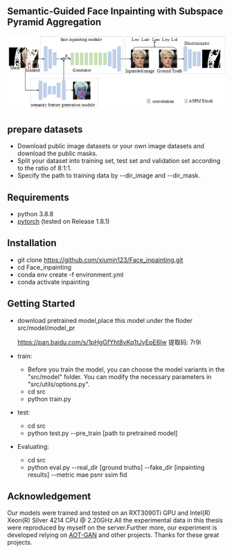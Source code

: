 ## Semantic-Guided Face Inpainting with Subspace Pyramid Aggregation
![image](https://github.com/xiumin123/Face_inpainting/blob/main/data/%E5%9B%BE%E7%89%871.png)

##  prepare datasets

 * Download public image datasets or your own image datasets and download the  public masks.
 * Split your dataset into training set, test set and validation set according to the ratio of 8:1:1.
 * Specify the path to training data by --dir_image and --dir_mask.
  
## Requirements
* python 3.8.8
* [pytorch](https://pytorch.org/) (tested on Release 1.8.1)

## Installation
* git clone https://github.com/xiumin123/Face_inpainting.git
* cd Face_inpainting
* conda env create -f environment.yml 
* conda activate inpainting

## Getting Started
* download pretrained model,place this model under the floder src/model/model_pr
  
  https://pan.baidu.com/s/1pHgGfYht8vKq1tJyEpE6Iw 提取码: 7r9i 
* train:
   * Before you train the model, you can choose the model variants in the "src/model" folder. You can modify the necessary parameters in "src/utils/options.py".  
   * cd src 
   * python train.py
* test:
   * cd src 
   * python test.py --pre_train [path to pretrained model]
* Evaluating:
   * cd src 
   * python eval.py --real_dir [ground truths] --fake_dir [inpainting results] --metric mae psnr ssim fid

## Acknowledgement
  Our models were trained and tested on an RXT3090Ti GPU and Intel(R) Xeon(R) Silver 4214 CPU @ 2.20GHz.All the experimental data in this thesis were reproduced by myself on the server.Further more, our experiment is developed relying on [AOT-GAN](https://github.com/researchmm/AOT-GAN-for-Inpainting) and other projects. Thanks for these great projects.
